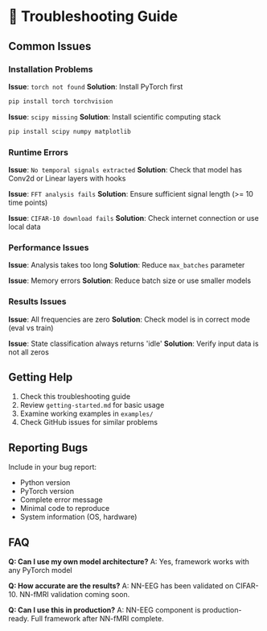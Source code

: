 # 🔧 Troubleshooting Guide

## Common Issues

### Installation Problems

**Issue**: `torch not found`
**Solution**: Install PyTorch first
```bash
pip install torch torchvision
```

**Issue**: `scipy missing`
**Solution**: Install scientific computing stack
```bash
pip install scipy numpy matplotlib
```

### Runtime Errors

**Issue**: `No temporal signals extracted`
**Solution**: Check that model has Conv2d or Linear layers with hooks

**Issue**: `FFT analysis fails`
**Solution**: Ensure sufficient signal length (>= 10 time points)

**Issue**: `CIFAR-10 download fails`
**Solution**: Check internet connection or use local data

### Performance Issues

**Issue**: Analysis takes too long
**Solution**: Reduce `max_batches` parameter

**Issue**: Memory errors
**Solution**: Reduce batch size or use smaller models

### Results Issues

**Issue**: All frequencies are zero
**Solution**: Check model is in correct mode (eval vs train)

**Issue**: State classification always returns 'idle'
**Solution**: Verify input data is not all zeros

## Getting Help

1. Check this troubleshooting guide
2. Review `getting-started.md` for basic usage
3. Examine working examples in `examples/`
4. Check GitHub issues for similar problems

## Reporting Bugs

Include in your bug report:
- Python version
- PyTorch version  
- Complete error message
- Minimal code to reproduce
- System information (OS, hardware)

## FAQ

**Q: Can I use my own model architecture?**
A: Yes, framework works with any PyTorch model

**Q: How accurate are the results?**
A: NN-EEG has been validated on CIFAR-10. NN-fMRI validation coming soon.

**Q: Can I use this in production?**
A: NN-EEG component is production-ready. Full framework after NN-fMRI complete.
